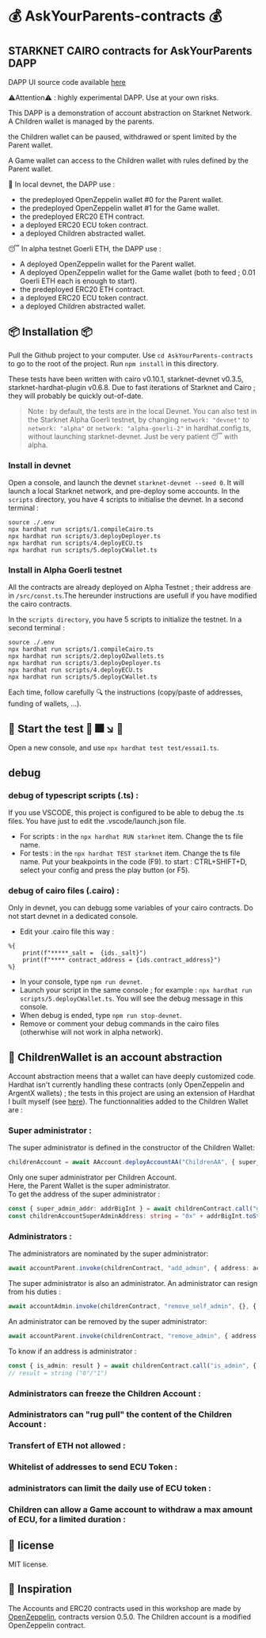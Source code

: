 #  💰 AskYourParents-contracts 💰 
## STARKNET CAIRO contracts for AskYourParents DAPP

DAPP UI source code available [here](https://github.com/PhilippeR26/AskYourParents-UI) 

⚠️Attention⚠️ : highly experimental DAPP. Use at your own risks.

This DAPP is a demonstration of account abstraction on Starknet Network.
A Children wallet is managed by the parents.

the Children wallet can be paused, withdrawed or spent limited by the Parent wallet.

A Game wallet can access to the Children wallet with rules defined by the Parent wallet.

🚧 In local devnet, the DAPP use :

- the predeployed OpenZeppelin wallet #0 for the Parent wallet.
- the predeployed OpenZeppelin wallet #1 for the Game wallet.
- the predeployed ERC20 ETH contract.
- a deployed ERC20 ECU token contract.
- a deployed Children abstracted wallet.

😴 In alpha testnet Goerli ETH, the DAPP use :

- A deployed OpenZeppelin wallet for the Parent wallet.
- A deployed OpenZeppelin wallet for the Game wallet (both to feed ; 0.01 Goerli ETH each is enough to start).
- the predeployed ERC20 ETH contract.
- a deployed ERC20 ECU token contract.
- a deployed Children abstracted wallet.

## 📦 Installation  📦
 Pull the Github project to your computer.
 Use `cd AskYourParents-contracts` to go to the root of the project.
 Run `npm install` in this directory.

 These tests have been written with cairo v0.10.1, starknet-devnet v0.3.5, starknet-hardhat-plugin v0.6.8. Due to fast iterations of Starknet and Cairo ; they will probably be quickly out-of-date.



>Note : by default, the tests are in the local Devnet. You can also test in the Starknet Alpha Goerli testnet, by changing `network: "devnet"` to `network: "alpha"` or `network: "alpha-goerli-2"` in hardhat.config.ts, without launching starknet-devnet. Just be very patient 😴 with alpha.

### Install in devnet
Open a console, and launch the devnet `starknet-devnet --seed 0`. It will launch a local Starknet network, and pre-deploy some accounts.
In the `scripts` directory, you have 4 scripts to initialise the devnet.
In a second terminal :
```
source ./.env
npx hardhat run scripts/1.compileCairo.ts
npx hardhat run scripts/3.deployDeployer.ts
npx hardhat run scripts/4.deployECU.ts
npx hardhat run scripts/5.deployCWallet.ts
```

### Install in Alpha Goerli testnet
All the contracts are already deployed on Alpha Testnet ; their address are in `/src/const.ts`.The hereunder instructions are usefull if you have modified the cairo contracts.

In the `scripts directory`, you have 5 scripts to initialize the testnet.
In a second terminal :
```
source ./.env
npx hardhat run scripts/1.compileCairo.ts
npx hardhat run scripts/2.deployOZwallets.ts
npx hardhat run scripts/3.deployDeployer.ts
npx hardhat run scripts/4.deployECU.ts
npx hardhat run scripts/5.deployCWallet.ts
```
Each time, follow carefully 🔍 the instructions (copy/paste of addresses, funding of wallets, ...).

##  🚀 Start the test 🚀  🎆 ↘️  💩

Open a new console, and use `npx hardhat test test/essai1.ts`. 

## debug
### debug of typescript scripts (.ts) :
If you use VSCODE, this project is configured to be able to debug the .ts files. You have just to edit the .vscode/launch.json file.
- For scripts : in the `npx hardhat RUN starknet` item. Change the ts file name.
- For tests : in the `npx hardhat TEST starknet` item. Change the ts file name.
Put your beakpoints in the code (F9).
to start : CTRL+SHIFT+D, select your config and press the play button (or F5).
### debug of cairo files (.cairo) :
Only in devnet, you can debugg some variables of your cairo contracts.
Do not start devnet in a dedicated console. 
- Edit your .cairo file this way :
```
%{
    print(f"*****_salt =  {ids._salt}")
    print(f"**** contract_address = {ids.contract_address}")
%}
```
- In your console, type `npm run devnet`.
- Launch your script in the same console ; for example : `npx hardhat run scripts/5.deployCWallet.ts`. You will see the debug message in this console.
- When debug is ended, type `npm run stop-devnet`.
- Remove or comment your debug commands in the cairo files (otherwhise will not work in alpha network).

## 👛 ChildrenWallet is an account abstraction
Account abstraction meens that a wallet can have deeply customized code. Hardhat isn't currently handling these contracts (only OpenZeppelin and ArgentX wallets) ; the tests in this project are using an extension of Hardhat I built myself (see [here](https://github.com/PhilippeR26/Account-Abstraction-for-Starknet-Hardhat)).
The functionnalities added to the Children Wallet are :
### Super administrator :
The super administrator is defined in the constructor of the Children Wallet: 
```typescript
childrenAccount = await AAccount.deployAccountAA("ChildrenAA", { super_admin_address: accountParentAddress });
```
Only one super administrator per Children Account.  
Here, the Parent Wallet is the super administrator.  
To get the address of the super administrator :
```typescript
const { super_admin_addr: addrBigInt } = await childrenContract.call("get_super_admin");  
const childrenAccountSuperAdminAddress: string = "0x" + addrBigInt.toString(16);
```

### Administrators :
The administrators are nominated by the super administrator:  
```typescript
await accountParent.invoke(childrenContract, "add_admin", { address: accountAdmin.address }, { maxFee: 900_000_000_000_000 });
```
The super administrator is also an administrator.
An administrator can resign from his duties :
```typescript
await accountAdmin.invoke(childrenContract, "remove_self_admin", {}, { maxFee: 900_000_000_000_000 });
``` 
An administrator can be removed by the super administrator:
```typescript
await accountParent.invoke(childrenContract, "remove_admin", { address: accountAdmin.address }, { maxFee: 900_000_000_000_000 });
``` 
To know if an address is administrator :
```typescript
const { is_admin: result } = await childrenContract.call("is_admin", { user_address: accountAdmin.address });
// result = string ("0"/"1")
```
### Administrators can freeze the Children Account :
### Administrators can "rug pull" the content of the Children Account :  
### Transfert of ETH not allowed :
### Whitelist of addresses to send ECU Token :
### administrators can limit the daily use of ECU token :
### Children can allow a Game account to withdraw a max amount of ECU, for a limited duration :


## 📜 license
MIT license.

## 🙏 Inspiration
The Accounts and ERC20 contracts used in this workshop are made by [OpenZeppelin](https://github.com/OpenZeppelin/cairo-contracts), contracts version 0.5.0.
The Children account is a modified OpenZeppelin contract.